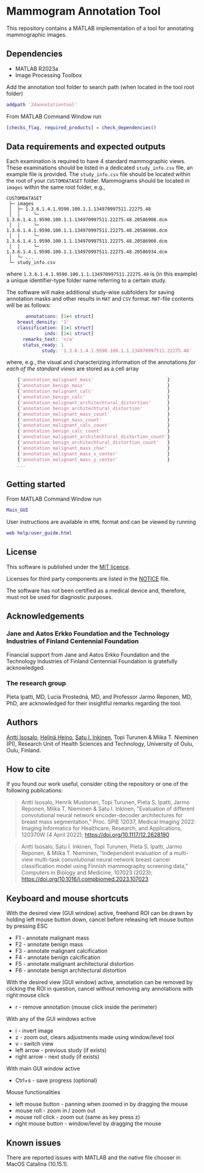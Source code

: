 # Mammogram Annotation Tool

This repository contains a MATLAB implementation of a tool for annotating mammographic images.

## Dependencies

* MATLAB R2023a
* Image Processing Toolbox

Add the annotation tool folder to search path (when located in the tool root folder)

```Matlab
addpath '2dannotationtool'
```

From MATLAB Command Window run

```Matlab
[checks_flag, required_products] = check_dependencies()
```

## Data requirements and expected outputs

Each examination is required to have 4 standard mammographic views. These examinations should be listed in a dedicated `study_info.csv` file, an example file is provided. The `study_info.csv` file should be located within the root of your `CUSTOMDATASET` folder. Mammograms should be located in `images` within the same root folder, e.g.,

```
CUSTOMDATASET
 ├─ images
 │  ├─ 1.3.6.1.4.1.9590.100.1.1.134970997511.22275.48
 │  │     └─ 1.3.6.1.4.1.9590.100.1.1.134970997511.22275.48.20586908.dcm
 │  │     └─ 1.3.6.1.4.1.9590.100.1.1.134970997511.22275.48.20586986.dcm
 │  │     └─ 1.3.6.1.4.1.9590.100.1.1.134970997511.22275.48.20586960.dcm
 │  │     └─ 1.3.6.1.4.1.9590.100.1.1.134970997511.22275.48.20586934.dcm
 │  └─ ...
 └─ study_info.csv
```
where `1.3.6.1.4.1.9590.100.1.1.134970997511.22275.48` is (in this example) a unique identifier-type folder name referring to a certain study.

The software will make additional study-wise subfolders for saving annotation masks and other results in `MAT` and `CSV` format. `MAT`-file contents will be as follows: 
```Matlab
       annotations: [1×4 struct]
    breast_density: '1'
    classification: [1×1 struct]
              inds: [1×1 struct]
      remarks_text: 'n/a'
      status_ready: 1
             study: '1.3.6.1.4.1.9590.100.1.1.134970997511.22275.48'
```
where, e.g., the visual and characterizing information of the annotations _for each of the standard views_ are stored as a cell array
```Matlab
    {'annotation_malignant_mass'                           }
    {'annotation_benign_mass'                              }
    {'annotation_malignant_calc'                           }
    {'annotation_benign_calc'                              }
    {'annotation_malignant_architechtural_distortion'      }
    {'annotation_benign_architechtural_distortion'         }
    {'annotation_malignant_mass_count'                     }
    {'annotation_benign_mass_count'                        }
    {'annotation_malignant_calc_count'                     }
    {'annotation_benign_calc_count'                        }
    {'annotation_malignant_architechtural_distortion_count'}
    {'annotation_benign_architechtural_distortion_count'   }
    {'annotation_malignant_mass_char'                      }
    {'annotation_malignant_mass_x_center'                  }
    {'annotation_malignant_mass_y_center'                  }
    ...
``` 

## Getting started

From MATLAB Command Window run 

```Matlab
Main_GUI
```

User instructions are available in `HTML` format and can be viewed by running
```Matlab
web help/user_guide.html
```

## License

This software is published under the [MIT licence](https://github.com/MIPT-Oulu/MammogramAnnotationTool_public/blob/main/LICENSE).

Licenses for third party components are listed in the [NOTICE](https://github.com/MIPT-Oulu/MammogramAnnotationTool_public/blob/main/NOTICE.txt) file.

The software has not been certified as a medical device and, therefore, must not be used for diagnostic purposes.

## Acknowledgements

### Jane and Aatos Erkko Foundation and the Technology Industries of Finland Centennial Foundation

Financial support from Jane and Aatos Erkko Foundation and the Technology Industries of Finland Centennial Foundation is gratefully acknowledged.

### The research group

Pieta Ipatti, MD, Lucia Prostedná, MD, and Professor Jarmo Reponen, MD, PhD, are acknowledged for their insightful remarks regarding the tool.

## Authors

[Antti Isosalo](https://github.com/aisosalo), [Helinä Heino](https://github.com/hheino), [Satu I. Inkinen](https://github.com/siinkine), Topi Turunen & Miika T. Nieminen (PI), Research Unit of Health Sciences and Technology, University of Oulu, Oulu, Finland.

## How to cite

If you found our work useful, consider citing the repository or one of the following publications:

> Antti Isosalo, Henrik Mustonen, Topi Turunen, Pieta S. Ipatti, Jarmo Reponen, Miika T. Nieminen & Satu I. Inkinen, "Evaluation of different convolutional neural network encoder-decoder architectures for breast mass segmentation," Proc. SPIE 12037, Medical Imaging 2022: Imaging Informatics for Healthcare, Research, and Applications, 120370W (4 April 2022); https://doi.org/10.1117/12.2628190

> Antti Isosalo, Satu I. Inkinen, Topi Turunen, Pieta S. Ipatti, Jarmo Reponen, & Miika T. Nieminen, "Independent evaluation of a multi-view multi-task convolutional neural network breast cancer classification model using Finnish mammography screening data," Computers in Biology and Medicine, 107023 (2023); https://doi.org/10.1016/j.compbiomed.2023.107023

## Keyboard and mouse shortcuts

With the desired view (GUI window) active, freehand ROI can be drawn by holding left mouse button down, cancel before releasing left mouse button by pressing ESC
* F1 - annotate malignant mass
* F2 - annotate benign mass
* F3 - annotate malignant calcification
* F4 - annotate benign calcification
* F5 - annotate malignant architectural distortion
* F6 - annotate benign architectural distortion

With the desired view (GUI window) active, annotation can be removed by clicking the ROI in question, cancel without removing any annotations with right mouse click
* r - remove annotation (mouse click inside the perimeter)

With any of the GUI windows active
* i - invert image
* z - zoom out, clears adjustments made using window/level tool
* v - switch view
* left arrow - previous study (if exists)
* right arrow - next study (if exists)

With main GUI window active
* Ctrl+s - save progress (optional)

Mouse functionalities
* left mouse button - panning when zoomed in by dragging the mouse
* mouse roll - zoom in / zoom out
* mouse roll click - zoom out (same as key press z)
* right mouse button - window/level by dragging the mouse

## Known issues

There are reported issues with MATLAB and the native file chooser in MacOS Catalina (10.15.1).
